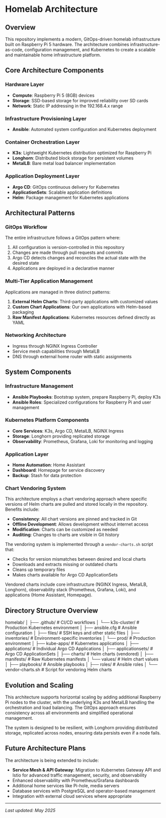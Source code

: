 # Homelab Architecture

## Overview

This repository implements a modern, GitOps-driven homelab infrastructure built on Raspberry Pi 5 hardware. The architecture combines infrastructure-as-code, configuration management, and Kubernetes to create a scalable and maintainable home infrastructure platform.

## Core Architecture Components

### Hardware Layer
- **Compute**: Raspberry Pi 5 (8GB) devices
- **Storage**: SSD-based storage for improved reliability over SD cards
- **Network**: Static IP addressing in the 192.168.4.x range

### Infrastructure Provisioning Layer
- **Ansible**: Automated system configuration and Kubernetes deployment

### Container Orchestration Layer
- **K3s**: Lightweight Kubernetes distribution optimized for Raspberry Pi
- **Longhorn**: Distributed block storage for persistent volumes
- **MetalLB**: Bare metal load balancer implementation

### Application Deployment Layer
- **Argo CD**: GitOps continuous delivery for Kubernetes
- **ApplicationSets**: Scalable application definitions
- **Helm**: Package management for Kubernetes applications

## Architectural Patterns

### GitOps Workflow
The entire infrastructure follows a GitOps pattern where:
1. All configuration is version-controlled in this repository
2. Changes are made through pull requests and commits
3. Argo CD detects changes and reconciles the actual state with the desired state
4. Applications are deployed in a declarative manner

### Multi-Tier Application Management
Applications are managed in three distinct patterns:
1. **External Helm Charts**: Third-party applications with customized values
2. **Custom Chart Applications**: Our own applications with Helm-based packaging
3. **Raw Manifest Applications**: Kubernetes resources defined directly as YAML

### Networking Architecture
- Ingress through NGINX Ingress Controller
- Service mesh capabilities through MetalLB
- DNS through external home router with static assignments

## System Components

### Infrastructure Management
- **Ansible Playbooks**: Bootstrap system, prepare Raspberry Pi, deploy K3s
- **Ansible Roles**: Specialized configurations for Raspberry Pi and user management

### Kubernetes Platform Components
- **Core Services**: K3s, Argo CD, MetalLB, NGINX Ingress
- **Storage**: Longhorn providing replicated storage
- **Observability**: Prometheus, Grafana, Loki for monitoring and logging

### Application Layer
- **Home Automation**: Home Assistant
- **Dashboard**: Homepage for service discovery
- **Backup**: Stash for data protection

### Chart Vendoring System
This architecture employs a chart vendoring approach where specific versions of Helm charts are pulled and stored locally in the repository. Benefits include:

- **Consistency**: All chart versions are pinned and tracked in Git
- **Offline Development**: Allows development without internet access
- **Modification**: Charts can be customized as needed
- **Auditing**: Changes to charts are visible in Git history

The vendoring system is implemented through a `vendor-charts.sh` script that:
- Checks for version mismatches between desired and local charts
- Downloads and extracts missing or outdated charts
- Cleans up temporary files
- Makes charts available for Argo CD ApplicationSets

Vendored charts include core infrastructure (NGINX Ingress, MetalLB, Longhorn), observability stack (Prometheus, Grafana, Loki), and applications (Home Assistant, Homepage).

## Directory Structure Overview

homelab/
│
├── .github/                    # CI/CD workflows
│
└── k3s-cluster/                # Production Kubernetes environment
    │
    ├── ansible.cfg            # Ansible configuration
    │
    ├── files/                 # SSH keys and other static files
    │
    ├── inventories/           # Environment-specific inventories
    │   └── prod/              # Production environment
    │
    ├── kube-apps/             # Kubernetes applications
    │   ├── applications/      # Individual Argo CD Applications
    │   ├── applicationsets/   # Argo CD ApplicationSets
    │   ├── charts/            # Helm charts (vendored)
    │   ├── manifests/         # Raw Kubernetes manifests
    │   └── values/            # Helm chart values
    │
    ├── playbooks/             # Ansible playbooks
    │
    ├── roles/                 # Ansible roles
    │
    └── vendor-charts.sh       # Script for vendoring Helm charts

## Evolution and Scaling

This architecture supports horizontal scaling by adding additional Raspberry Pi nodes to the cluster, with the underlying K3s and MetalLB handling the orchestration and load balancing. The GitOps approach ensures consistency across all environments and simplified operational management.

The system is designed to be resilient, with Longhorn providing distributed storage, replicated across nodes, ensuring data persists even if a node fails.

## Future Architecture Plans

The architecture is being extended to include:
- **Service Mesh & API Gateway**: Migration to Kubernetes Gateway API and Istio for advanced traffic management, security, and observability
- Enhanced observability with Prometheus/Grafana dashboards
- Additional home services like Pi-hole, media servers
- Database services with PostgreSQL and operator-based management
- Integration with external cloud services where appropriate

---

*Last updated: May 2025*